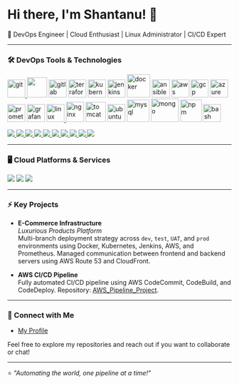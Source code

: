 
# Hi there, I'm Shantanu! 👋

🚀 DevOps Engineer | Cloud Enthusiast | Linux Administrator | CI/CD Expert

---

### 🛠️ DevOps Tools & Technologies
<a href="https://git-scm.com/" target="_blank"> <img src="https://www.vectorlogo.zone/logos/git-scm/git-scm-icon.svg" alt="git" width="40" height="40"/> </a> 
<a href="https://github.com/actions/" target="_blank"> <img src="https://www.vectorlogo.zone/logos/github/github-icon.svg" width="45" height="45"/></a> 
<a href="https://about.gitlab.com/" target="_blank"> <img src="https://www.vectorlogo.zone/logos/gitlab/gitlab-icon.svg" alt="gitlab" width="40" height="40"/></a>
<a href="https://www.terraform.io" target="_blank"> <img src="https://www.vectorlogo.zone/logos/terraformio/terraformio-icon.svg" alt="terraform" width="40" height="40"/></a>
<a href="https://kubernetes.io/" target="_blank"> <img src="https://www.vectorlogo.zone/logos/kubernetes/kubernetes-icon.svg" alt="kubernetes" width="40" height="40"/></a> <a href="https://www.jenkins.io" target="_blank"> <img src="https://www.vectorlogo.zone/logos/jenkins/jenkins-icon.svg" alt="jenkins" width="40" height="40"/></a> 
<a href="https://www.docker.com" target="_blank"> <img src="https://www.vectorlogo.zone/logos/docker/docker-icon.svg" alt="docker" width="52" height="52"/></a> 
<a href="https://www.ansible.com/" target="_blank"> <img src="https://www.vectorlogo.zone/logos/ansible/ansible-icon.svg" alt="ansible" width="40" height="40"/></a> 
<a href="https://aws.amazon.com" target="_blank"> <img src="https://www.vectorlogo.zone/logos/amazon_aws/amazon_aws-icon.svg" alt="aws" width="40" height="40"/></a> 
<a href="https://cloud.google.com/" target="_blank"> <img src="https://www.vectorlogo.zone/logos/google_cloud/google_cloud-icon.svg" alt="gcp" width="40" height="40"/></a> <a href="https://azure.microsoft.com/" target="_blank"> <img src="https://www.vectorlogo.zone/logos/microsoft_azure/microsoft_azure-icon.svg" alt="azure" width="40" height="40"/></a>
<a href="https://prometheus.io/" target="_blank"> <img src="https://www.vectorlogo.zone/logos/prometheusio/prometheusio-icon.svg" alt="prometheus" width="40" height="40"/></a>
<a href="https://grafana.com/" target="_blank"> <img src="https://www.vectorlogo.zone/logos/grafana/grafana-icon.svg" alt="grafana" width="40" height="40"/></a> 
<a href="https://www.linux.org/" target="_blank"> <img src="https://www.vectorlogo.zone/logos/linux/linux-icon.svg" alt="linux" width="40" height="40"/> </a> 
<a href="https://nginx.org/en/" target="_blank"> <img src="https://www.vectorlogo.zone/logos/nginx/nginx-icon.svg" alt="nginx" width="40" height="45"/></a> 
<a href="https://tomcat.apache.org/" target="_blank"> <img src="https://www.vectorlogo.zone/logos/apache_tomcat/apache_tomcat-icon.svg" alt="tomcat" width="45" height="45"/></a> 
<a href="https://ubuntu.com/" target="_blank"> <img src="https://www.vectorlogo.zone/logos/ubuntu/ubuntu-icon.svg" alt="ubuntu" width="40" height="40"/></a> 
<a href="https://www.mysql.com/" target="_blank"> <img src="https://www.vectorlogo.zone/logos/mysql/mysql-official.svg" alt="mysql" width="50" height="50"/></a> 
<a href="https://www.mongodb.com/" target="_blank"> <img src="https://www.vectorlogo.zone/logos/mongodb/mongodb-ar21.svg" alt="mongo" width="62" height="52"/></a> 
<a href="https://www.npmjs.com" target="_blank"> <img src="https://www.vectorlogo.zone/logos/npmjs/npmjs-ar21.svg" alt="npm" width="48" height="50"/></a> 
<a href="https://www.gnu.org/software/bash" target="_blank"> <img src="https://www.vectorlogo.zone/logos/gnu_bash/gnu_bash-icon.svg" alt="bash" width="40" height="40"/></a>

<p align="left">
  <a href="https://github.com/Shantanu20000/Jenkins.git" target="https://github.com/Shantanu20000/Jenkins.git">
    <img src="https://img.shields.io/badge/-Jenkins-0A0A0A?logo=Jenkins&style=for-the-badge" />
  </a>
  <a href="https://github.com/Shantanu20000/Docker.git" target="https://github.com/Shantanu20000/Docker.git">
    <img src="https://img.shields.io/badge/-Docker-2496ED?logo=docker&style=for-the-badge" />
  </a>
  <a href="https://github.com/Shantanu20000/K8s_3Teir_StudentApp_Project.git" target="https://github.com/Shantanu20000/K8s_3Teir_StudentApp_Project.git">
    <img src="https://img.shields.io/badge/-Kubernetes-326CE5?logo=kubernetes&style=for-the-badge" />
  </a>
  <a href="https://github.com/Shantanu20000/Terraform.git" target="https://github.com/Shantanu20000/Terraform.git">
    <img src="https://img.shields.io/badge/-Terraform-7B42BC?logo=terraform&style=for-the-badge" />
  </a>
  <a href="https://github.com/Shantanu20000/Terraform.git" target="https://github.com/Shantanu20000/Terraform.git">
    <img src="https://img.shields.io/badge/-AWS-FF9900?logo=amazon-aws&style=for-the-badge" />
  </a>
  <a href="https://github.com/Shantanu20000/Prometheus-Grafana.git" target="https://github.com/Shantanu20000/Prometheus-Grafana.git">
    <img src="https://img.shields.io/badge/-Prometheus-E6522C?logo=prometheus&style=for-the-badge" />
  </a>
  <a href="https://github.com/Shantanu20000/Prometheus-Grafana.git" target="https://github.com/Shantanu20000/Prometheus-Grafana.git">
    <img src="https://img.shields.io/badge/-Grafana-F46800?logo=grafana&style=for-the-badge" />
  </a>
  <a href="https://www.linux.org/" target="_blank">
    <img src="https://img.shields.io/badge/-Linux-FCC624?logo=linux&style=for-the-badge" />
  </a>
  <a href="https://git-scm.com/" target="_blank">
    <img src="https://img.shields.io/badge/-Git-F05032?logo=git&style=for-the-badge" />
  </a>
  <a href="https://github.com/Shantanu20000/Prometheus-Grafana.git" target="">
    <img src="https://img.shields.io/badge/-Sonarqube-4E9BCD?logo=sonarqube&style=for-the-badge" />
  </a>
</p>

---

### 🖥️ Cloud Platforms & Services

<p align="left">
  <img src="https://img.shields.io/badge/-AWS-232F3E?logo=amazon-aws&style=for-the-badge" />
  <img src="https://img.shields.io/badge/-Azure-0078D4?logo=microsoft-azure&style=for-the-badge" />
  <img src="https://img.shields.io/badge/-GCP-4285F4?logo=google-cloud&style=for-the-badge" />
</p>

---

### ⚡ Key Projects

- **E-Commerce Infrastructure**  
  _Luxurious Products Platform_  
  Multi-branch deployment strategy across `dev`, `test`, `UAT`, and `prod` environments using Docker, Kubernetes, Jenkins, AWS, and Prometheus. Managed communication between frontend and backend servers using AWS Route 53 and CloudFront.

- **AWS CI/CD Pipeline**  
  Fully automated CI/CD pipeline using AWS CodeCommit, CodeBuild, and CodeDeploy. Repository: [AWS_Pipeline_Project](https://github.com/Shantanu20000/AWS_Pipeline_Project.git).

---

### 🔗 Connect with Me

- [My Profile](https://shan.ocean-learner.cloud)

Feel free to explore my repositories and reach out if you want to collaborate or chat!

---

⭐️ _"Automating the world, one pipeline at a time!"_

